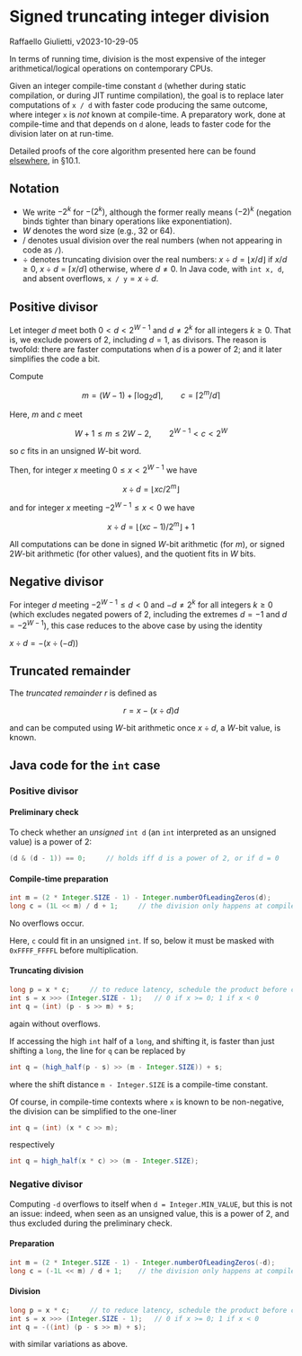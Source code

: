 # Signed truncating integer division

Raffaello Giulietti, v2023-10-29-05

In terms of running time, division is the most expensive of the integer arithmetical/logical operations on contemporary CPUs.

Given an integer compile-time constant `d` (whether during static compilation, or during JIT runtime compilation), the goal is to replace later computations of `x / d` with faster code producing the same outcome, where integer `x` is _not_ known at compile-time.
A preparatory work, done at compile-time and that depends on `d` alone, leads to faster code for the division later on at run-time.

Detailed proofs of the core algorithm presented here can be found [elsewhere](https://drive.google.com/file/d/1gp5xv4CAa78SVgCeWfGqqI4FfYYYuNFb), in §10.1.

## Notation

* We write $-2^k$ for $-(2^k)$, although the former really means $(-2)^k$ (negation binds tighter than binary operations like exponentiation).
* $W$ denotes the word size (e.g., $32$ or $64$).
* $/$ denotes usual division over the real numbers (when not appearing in code as `/`).
* $\div$ denotes truncating division over the real numbers: $x \div d = \lfloor x / d\rfloor$ if $x / d \ge 0$, $x \div d = \lceil x / d\rceil$ otherwise, where $d \ne 0$.
In Java code, with `int x, d`, and absent overflows, `x / y`${}= x \div d$.

## Positive divisor

Let integer $d$ meet both $0 < d < 2^{W-1}$ and $d \ne 2^k$ for all integers $k \ge 0$.
That is, we exclude powers of $2$, including $d = 1$, as divisors.
The reason is twofold: there are faster computations when $d$ is a power of $2$; and it later simplifies the code a bit.

Compute

$$m = (W - 1) + \lceil \log_2 d\rceil, \qquad c = \lceil 2^m / d\rceil$$

Here, $m$ and $c$ meet

$$W + 1 \le m \le 2 W - 2, \qquad 2^{W-1} < c < 2^W$$

so $c$ fits in an unsigned $W$-bit word.

Then, for integer $x$ meeting $0 \le x < 2^{W-1}$ we have

$$x \div d = \lfloor x c / 2^m\rfloor$$

and for integer $x$ meeting $-2^{W-1} \le x < 0$ we have

$$x \div d = \lfloor (x c - 1) / 2^m\rfloor + 1$$

All computations can be done in signed $W$-bit arithmetic (for $m$), or signed $2 W$-bit arithmetic (for other values), and the quotient fits in $W$ bits.

## Negative divisor

For integer $d$ meeting $-2^{W-1} \le d < 0$ and $-d \ne 2^k$ for all integers $k \ge 0$ (which excludes negated powers of $2$, including the extremes $d = -1$ and $d = -2^{W-1}$), this case reduces to the above case by using the identity

$x \div d = -(x \div (-d))$

## Truncated remainder

The _truncated remainder_ $r$ is defined as

$$r = x - (x \div d) d$$

and can be computed using $W$-bit arithmetic once $x \div d$, a $W$-bit value, is known.

## Java code for the `int` case

### Positive divisor

#### Preliminary check

To check whether an _unsigned_ `int d` (an `int` interpreted as an unsigned value) is a power of $2$:

```java
(d & (d - 1)) == 0;     // holds iff d is a power of 2, or if d = 0
```

#### Compile-time preparation

```java
int m = (2 * Integer.SIZE - 1) - Integer.numberOfLeadingZeros(d);
long c = (1L << m) / d + 1;     // the division only happens at compile-time
```

No overflows occur.

Here, `c` could fit in an unsigned `int`.
If so, below it must be masked with `0xFFFF_FFFFL` before multiplication.

#### Truncating division

```java
long p = x * c;     // to reduce latency, schedule the product before computing s
int s = x >>> (Integer.SIZE - 1);   // 0 if x >= 0; 1 if x < 0
int q = (int) (p - s >> m) + s;
```

again without overflows.

If accessing the high `int` half of a `long`, and shifting it, is faster than just shifting a `long`, the line for `q` can be replaced by

```java
int q = (high_half(p - s) >> (m - Integer.SIZE)) + s;
```

where the shift distance `m - Integer.SIZE` is a compile-time constant.

Of course, in compile-time contexts where `x` is known to be non-negative, the division can be simplified to the one-liner

```java
int q = (int) (x * c >> m);
```

respectively

```java
int q = high_half(x * c) >> (m - Integer.SIZE);
```

### Negative divisor

Computing `-d` overflows to itself when `d = Integer.MIN_VALUE`, but this is not an issue: indeed, when seen as an unsigned value, this is a power of $2$, and thus excluded during the preliminary check.

#### Preparation

```java
int m = (2 * Integer.SIZE - 1) - Integer.numberOfLeadingZeros(-d);
long c = (-1L << m) / d + 1;    // the division only happens at compile-time
```

#### Division

```java
long p = x * c;     // to reduce latency, schedule the product before computing s
int s = x >>> (Integer.SIZE - 1);   // 0 if x >= 0; 1 if x < 0
int q = -((int) (p - s >> m) + s);
```

with similar variations as above.
